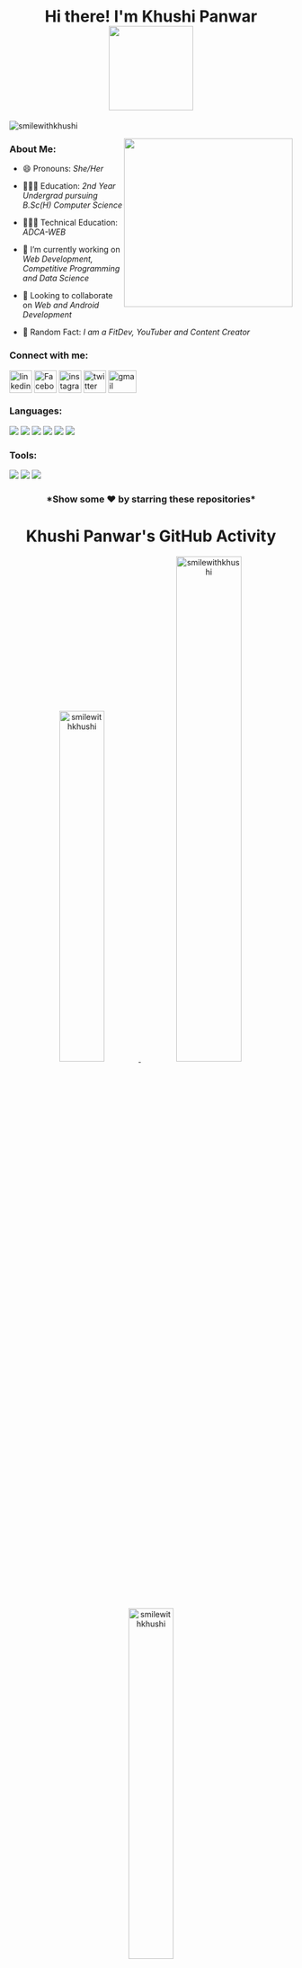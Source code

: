 <h1 align="center">Hi there! I'm Khushi Panwar <br> <img src="https://c.tenor.com/neqnFd4CHWAAAAAC/up-wave.gif" width=150 /> </h1>
<p align="left"><img src="https://komarev.com/ghpvc/?username=smilewithkhushi&label=Profile%20views&color=0e75b6&style=flat" alt="smilewithkhushi"/></p>

<img align="right" src="https://c.tenor.com/Rft05nnPfpgAAAAM/sewa-rumah-nak-baya-bile.gif" width=300 margin="20px"/>
<h3 align="left">About Me: </h3>

- 😄 Pronouns: *She/Her*

- 👩🏻‍💻 Education: *2nd Year Undergrad pursuing B.Sc(H) Computer Science*

- 👩🏻‍💻 Technical Education: *ADCA-WEB*

- 🌱 I’m currently working on *Web Development, Competitive Programming and Data Science*

- 🤝 Looking to collaborate on *Web and Android Development*

- 🎨 Random Fact: *I am a FitDev, YouTuber and Content Creator*


<h3 align="left">Connect with me:</h3>
<p align="left">
<a href="https://linkedin.com/in/smilewithkhushi" target="blank"><img align="center" src="https://www.vectorlogo.zone/logos/linkedin/linkedin-icon.svg" alt="linkedin" height="40" width="40" /></a>
<a href="https://facebook.com/smilewithkhushi1" target="blank"><img align="center" src="https://www.vectorlogo.zone/logos/facebook/facebook-official.svg" alt="Facebook" height="40" width="40" /></a>
<a href="https://instagram.com/smilewithkhushi_" target="blank"><img align="center" src="https://www.vectorlogo.zone/logos/instagram/instagram-tile.svg" alt="instagram" height="40" width="40" /></a>
<a href="https://twitter.com/smilewithkhushi" target="blank"><img align="center" src="https://www.vectorlogo.zone/logos/twitter/twitter-tile.svg" alt="twitter" height="40" width="40" /></a>
<a href="mailto:smilewithkhushiyt@gmail.com" target="blank"><img align="center" src="https://www.vectorlogo.zone/logos/gmail/gmail-icon.svg" alt="gmail" height="40" width="50" /></a>
 
<h3 align="left">Languages:</h3>
<p align="left">
 <img src="https://img.shields.io/badge/Python-3776AB?style=for-the-badge&logo=python&logoColor=white" />
  <img src="https://img.shields.io/badge/HTML5-E34F26?style=for-the-badge&logo=html5&logoColor=white" />
  <img src="https://img.shields.io/badge/CSS3-1572B6?style=for-the-badge&logo=css3&logoColor=white" />
  <img src="https://img.shields.io/badge/JavaScript-323330?style=for-the-badge&logo=javascript&logoColor=F7DF1E" />
  <img src="https://img.shields.io/badge/C%2B%2B-00599C?style=for-the-badge&logo=c%2B%2B&logoColor=white" />
  <img src="https://img.shields.io/badge/Java-ED8B00?style=for-the-badge&logo=java&logoColor=white" />
</p>


<h3 align="left">Tools:</h3>
<p><img src="https://img.shields.io/badge/Visual_Studio_Code-0078D4?style=for-the-badge&logo=visual%20studio%20code&logoColor=white" />
  <img src="https://img.shields.io/badge/Eclipse-2C2255?style=for-the-badge&logo=eclipse&logoColor=white" />
  <img src="https://img.shields.io/badge/CANVA-E34F26?style=for-the-badge&logo=CANVA&logoColor=white" />
</p>

 <H3 ALIGN="center"> *Show some ❤️ by starring these repositories* </H3>
<h1 align="center"> Khushi Panwar's GitHub Activity </h1>  
<p align="center"><a href="https://github.com/smilewithkhushi">
<img width=40% src="https://github-readme-stats.vercel.app/api/top-langs?username=smilewithkhushi&show_icons=true&locale=en&layout=compact" alt="smilewithkhushi" />
<img width=48% src="https://github-readme-stats.vercel.app/api?username=smilewithkhushi&show_icons=true&locale=en" alt="smilewithkhushi" />
<img width=40% src="https://github-readme-streak-stats.herokuapp.com/?user=smilewithkhushi&" alt="smilewithkhushi" /></p>
<img alt="Khushi's Activity Graph" width="99%" src="https://activity-graph.herokuapp.com/graph?username=smilewithkhushi&bg_color=FFFFFF&color=000000&line=#38940A&point=000000&hide_border=true">
